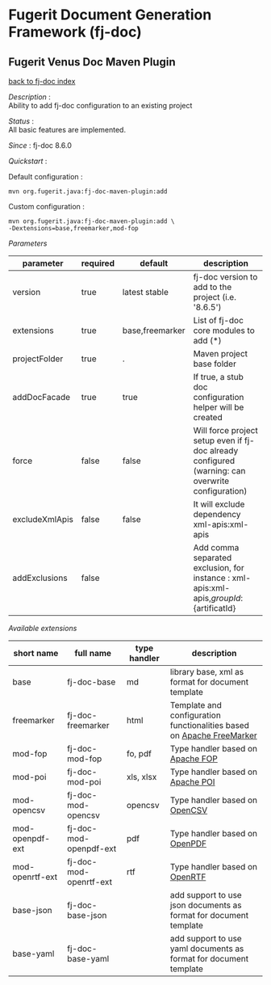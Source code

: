 # Fugerit Document Generation Framework (fj-doc)

## Fugerit Venus Doc Maven Plugin

[back to fj-doc index](../README.md)

*Description* :  
Ability to add fj-doc configuration to an existing project

*Status* :  
All basic features are implemented.  
  
*Since* : fj-doc 8.6.0

*Quickstart* :

Default configuration : 

```shell
mvn org.fugerit.java:fj-doc-maven-plugin:add
```

Custom configuration :

```shell
mvn org.fugerit.java:fj-doc-maven-plugin:add \
-Dextensions=base,freemarker,mod-fop
```

*Parameters*

| parameter      | required | default         | description                                                                                       |
|----------------|----------|-----------------|---------------------------------------------------------------------------------------------------|
| version        | true     | latest stable   | fj-doc version to add to the project (i.e. '8.6.5')                                               |
| extensions     | true     | base,freemarker | List of fj-doc core modules to add (*)                                                            |
| projectFolder  | true     | .               | Maven project base folder                                                                         |
| addDocFacade   | true     | true            | If true, a stub doc configuration helper will be created                                          |
| force          | false    | false           | Will force project setup even if fj-doc already configured (warning: can overwrite configuration) |
| excludeXmlApis | false    | false           | It will exclude dependency xml-apis:xml-apis                                                      |
| addExclusions  | false    |                 | Add comma separated exclusion, for instance : xml-apis:xml-apis,${groupId}:${artificatId}         |



*Available extensions*

| short name      | full name              | type handler | description                                                                                             |
|-----------------|------------------------|--------------|---------------------------------------------------------------------------------------------------------|
| base            | fj-doc-base            | md           | library base, xml as format for document template                                                       |
| freemarker      | fj-doc-freemarker      | html         | Template and configuration functionalities based on [Apache FreeMarker](https://freemarker.apache.org/) |
| mod-fop         | fj-doc-mod-fop         | fo, pdf      | Type handler based on [Apache FOP](https://xmlgraphics.apache.org/fop/)                                 |
| mod-poi         | fj-doc-mod-poi         | xls, xlsx    | Type handler based on [Apache POI](https://poi.apache.org/)                                             |
| mod-opencsv     | fj-doc-mod-opencsv     | opencsv      | Type handler based on [OpenCSV](https://opencsv.sourceforge.net/)                                       |
| mod-openpdf-ext | fj-doc-mod-openpdf-ext | pdf          | Type handler based on [OpenPDF](https://github.com/LibrePDF/OpenPDF)                                    |
| mod-openrtf-ext | fj-doc-mod-openrtf-ext | rtf          | Type handler based on [OpenRTF](https://github.com/LibrePDF/OpenRTF)                                    |
| base-json       | fj-doc-base-json       |              | add support to use json documents as format for document template                                       |
| base-yaml       | fj-doc-base-yaml       |              | add support to use yaml documents as format for document template                                       |
